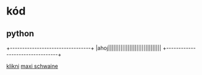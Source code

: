 # kód

## python



+---------------------------------+
|ahoj||||||||||||||||||||||||||||||
+---------------------------------+

[klikni](https://www.youtube.com/watch?v=dQw4w9WgXcQ)
[maxi schwaine]()







